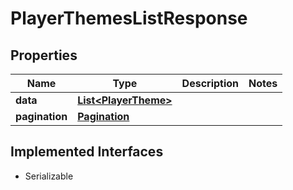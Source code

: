 

# PlayerThemesListResponse

## Properties

Name | Type | Description | Notes
------------ | ------------- | ------------- | -------------
**data** | [**List&lt;PlayerTheme&gt;**](PlayerTheme.md) |  | 
**pagination** | [**Pagination**](Pagination.md) |  | 


## Implemented Interfaces

* Serializable


